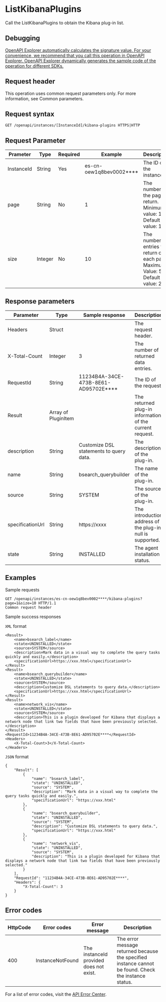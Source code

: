# ListKibanaPlugins

Call the ListKibanaPlugins to obtain the Kibana plug-in list.

## Debugging

[OpenAPI Explorer automatically calculates the signature value. For your convenience, we recommend that you call this operation in OpenAPI Explorer. OpenAPI Explorer dynamically generates the sample code of the operation for different SDKs.](https://api.aliyun.com/#product=elasticsearch&api=ListKibanaPlugins&type=ROA&version=2017-06-13)

## Request header

This operation uses common request parameters only. For more information, see Common parameters.

## Request syntax

```
GET /openapi/instances/[InstanceId]/kibana-plugins HTTPS|HTTP
```

## Request Parameter

|Prameter|Type|Required|Example|Description|
|--------|----|--------|-------|-----------|
|InstanceId|String|Yes|es-cn-oew1q8bev0002\*\*\*\*|The ID of the instance. |
|page|String|No|1|The number of the page to return. Minimum value: 1. Default value: 1. |
|size|Integer|No|10|The number of entries to return on each page. Maximum Value: 50. Default value: 20. |

## Response parameters

|Parameter|Type|Sample response|Description|
|---------|----|---------------|-----------|
|Headers|Struct| |The request header. |
|X-Total-Count|Integer|3|The number of returned data entries. |
|RequestId|String|11234B4A-34CE-473B-8E61-AD95702E\*\*\*\*|The ID of the request. |
|Result|Array of PluginItem| |The returned plug-in information of the current request. |
|description|String|Customize DSL statements to query data.|The description of the plug-in. |
|name|String|bsearch\_querybuilder|The name of the plug-in. |
|source|String|SYSTEM|The source of the plug-in. |
|specificationUrl|String|https://xxxx|The introduction address of the plug-in. null is supported. |
|state|String|INSTALLED|The agent installation status. |

## Examples

Sample requests

```
GET /openapi/instances/es-cn-oew1q8bev0002****/kibana-plugins? page=1&size=10 HTTP/1.1
Common request header
```

Sample success responses

`XML` format

```
<Result>
    <name>bsearch_label</name>
    <state>UNINSTALLED</state>
    <source>SYSTEM</source>
    <description>Mark data in a visual way to complete the query tasks quickly and easily.</description>
    <specificationUrl>https://xxx.html</specificationUrl>
</Result>
<Result>
    <name>bsearch_querybuilder</name>
    <state>UNINSTALLED</state>
    <source>SYSTEM</source>
    <description>Customize DSL statements to query data.</description>
    <specificationUrl>https://xxx.html</specificationUrl>
</Result>
<Result>
    <name>network_vis</name>
    <state>UNINSTALLED</state>
    <source>SYSTEM</source>
    <description>This is a plugin developed for Kibana that displays a network node that link two fields that have been previously selected.</description>
</Result>
<RequestId>11234B4A-34CE-473B-8E61-AD95702E****</RequestId>
<Headers>
    <X-Total-Count>3</X-Total-Count>
</Headers>
```

`JSON` format

```
{
    "Result": [
        {
            "name": "bsearch_label",
            "state": "UNINSTALLED",
            "source": "SYSTEM",
            "description": "Mark data in a visual way to complete the query tasks quickly and easily.",
            "specificationUrl": "https://xxx.html"
        },
        {
            "name": "bsearch_querybuilder",
            "state": "UNINSTALLED",
            "source": "SYSTEM",
            "description": "Customize DSL statements to query data.",
            "specificationUrl": "https://xxx.html"
        },
        {
            "name": "network_vis",
            "state": "UNINSTALLED",
            "source": "SYSTEM",
            "description": "This is a plugin developed for Kibana that displays a network node that link two fields that have been previously selected."
        }
    ],
    "RequestId": "11234B4A-34CE-473B-8E61-AD95702E****",
    "Headers": {
        "X-Total-Count": 3
    }
}
```

## Error codes

|HttpCode|Error codes|Error message|Description|
|--------|-----------|-------------|-----------|
|400|InstanceNotFound|The instanceId provided does not exist.|The error message returned because the specified instance cannot be found. Check the instance status.|

For a list of error codes, visit the [API Error Center](https://error-center.alibabacloud.com/status/product/elasticsearch).

